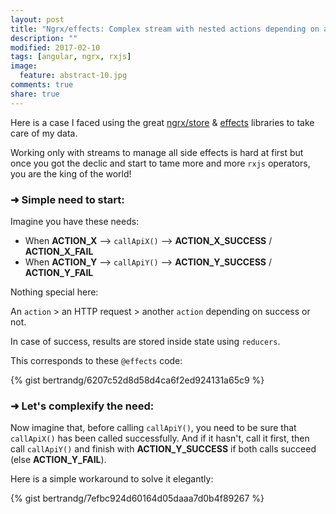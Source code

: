 ```yaml
---
layout: post
title: "Ngrx/effects: Complex stream with nested actions depending on another"
description: ""
modified: 2017-02-10
tags: [angular, ngrx, rxjs]
image:
  feature: abstract-10.jpg
comments: true
share: true  
---
```



Here is a case I faced using the great [ngrx/store](https://github.com/ngrx/store) & [effects](https://github.com/ngrx/effects) libraries to take care of my data.

Working only with streams to manage all side effects is hard at first but once you got the declic and start to tame more and more `rxjs` operators, you are the king of the world!
<br>


### ➜ Simple need to start:

Imagine you have these needs:

- When **ACTION_X** --> `callApiX()` --> **ACTION_X_SUCCESS** / **ACTION_X_FAIL**
- When **ACTION_Y** --> `callApiY()` --> **ACTION_Y_SUCCESS** / **ACTION_Y_FAIL**

Nothing special here:

An `action` > an HTTP request > another `action` depending on success or not.

In case of success, results are stored inside state using `reducers`.


This corresponds to these `@effects` code:

{% gist bertrandg/6207c52d8d58d4ca6f2ed924131a65c9 %}
<br>


### ➜ Let's complexify the need:

Now imagine that, before calling `callApiY()`, you need to be sure that `callApiX()` has been called successfully.
And if it hasn't, call it first, then call `callApiY()` and finish with **ACTION_Y_SUCCESS** if both calls succeed (else **ACTION_Y_FAIL**).

Here is a simple workaround to solve it elegantly:

{% gist bertrandg/7efbc924d60164d05daaa7d0b4f89267 %}

